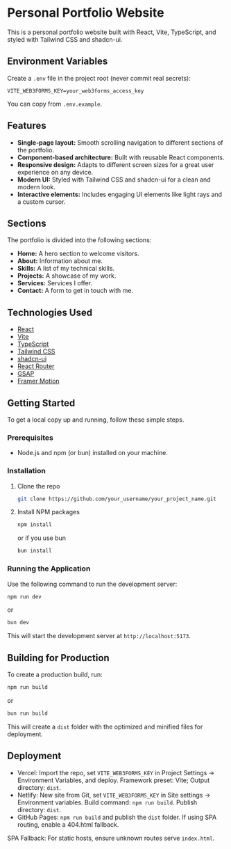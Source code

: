 # Personal Portfolio Website

This is a personal portfolio website built with React, Vite, TypeScript, and styled with Tailwind CSS and shadcn-ui.

## Environment Variables

Create a `.env` file in the project root (never commit real secrets):

```
VITE_WEB3FORMS_KEY=your_web3forms_access_key
```

You can copy from `.env.example`.

## Features

*   **Single-page layout:** Smooth scrolling navigation to different sections of the portfolio.
*   **Component-based architecture:** Built with reusable React components.
*   **Responsive design:** Adapts to different screen sizes for a great user experience on any device.
*   **Modern UI:** Styled with Tailwind CSS and shadcn-ui for a clean and modern look.
*   **Interactive elements:** Includes engaging UI elements like light rays and a custom cursor.

## Sections

The portfolio is divided into the following sections:

*   **Home:** A hero section to welcome visitors.
*   **About:** Information about me.
*   **Skills:** A list of my technical skills.
*   **Projects:** A showcase of my work.
*   **Services:** Services I offer.
*   **Contact:** A form to get in touch with me.

## Technologies Used

*   [React](https://reactjs.org/)
*   [Vite](https://vitejs.dev/)
*   [TypeScript](https://www.typescriptlang.org/)
*   [Tailwind CSS](https://tailwindcss.com/)
*   [shadcn-ui](https://ui.shadcn.com/)
*   [React Router](https://reactrouter.com/)
*   [GSAP](https://greensock.com/gsap/)
*   [Framer Motion](https://www.framer.com/motion/)

## Getting Started

To get a local copy up and running, follow these simple steps.

### Prerequisites

*   Node.js and npm (or bun) installed on your machine.

### Installation

1.  Clone the repo
    ```sh
    git clone https://github.com/your_username/your_project_name.git
    ```
2.  Install NPM packages
    ```sh
    npm install
    ```
    or if you use bun
    ```sh
    bun install
    ```

### Running the Application

Use the following command to run the development server:

```sh
npm run dev
```

or

```sh
bun dev
```

This will start the development server at `http://localhost:5173`.

## Building for Production

To create a production build, run:

```sh
npm run build
```

or

```sh
bun run build
```

This will create a `dist` folder with the optimized and minified files for deployment.

## Deployment

- Vercel: Import the repo, set `VITE_WEB3FORMS_KEY` in Project Settings → Environment Variables, and deploy. Framework preset: Vite; Output directory: `dist`.
- Netlify: New site from Git, set `VITE_WEB3FORMS_KEY` in Site settings → Environment variables. Build command: `npm run build`. Publish directory: `dist`.
- GitHub Pages: `npm run build` and publish the `dist` folder. If using SPA routing, enable a 404.html fallback.

SPA Fallback: For static hosts, ensure unknown routes serve `index.html`.